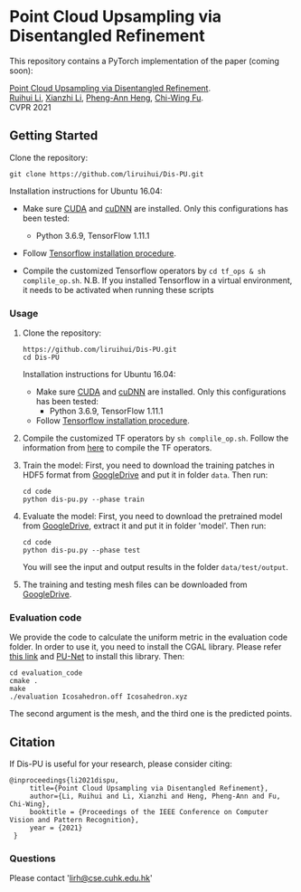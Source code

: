 # Point Cloud Upsampling via Disentangled Refinement

This repository contains a PyTorch implementation of the paper (coming soon):

[Point Cloud Upsampling via Disentangled Refinement](XXX). 
<br>
[Ruihui Li](https://liruihui.github.io/), 
[Xianzhi Li](https://nini-lxz.github.io/),
[Pheng-Ann Heng](http://www.cse.cuhk.edu.hk/~pheng/), 
[Chi-Wing Fu](http://www.cse.cuhk.edu.hk/~cwfu/).
<br>
CVPR 2021


## Getting Started
Clone the repository:
```
git clone https://github.com/liruihui/Dis-PU.git
```

Installation instructions for Ubuntu 16.04:
     
* Make sure <a href="https://docs.nvidia.com/cuda/cuda-installation-guide-linux/index.html">CUDA</a>  and <a href="https://docs.nvidia.com/deeplearning/sdk/cudnn-install/index.html">cuDNN</a> are installed. Only this configurations has been tested: 
     - Python 3.6.9, TensorFlow 1.11.1


* Follow <a href="https://www.tensorflow.org/install/pip">Tensorflow installation procedure</a>.
     
     
* Compile the customized Tensorflow operators by `cd tf_ops & sh complile_op.sh`. 
N.B. If you installed Tensorflow in a virtual environment, it needs to be activated when running these scripts



### Usage

1. Clone the repository:

   ```shell
   https://github.com/liruihui/Dis-PU.git
   cd Dis-PU
   ```
   Installation instructions for Ubuntu 16.04:
   * Make sure <a href="https://docs.nvidia.com/cuda/cuda-installation-guide-linux/index.html">CUDA</a>  and <a href="https://docs.nvidia.com/deeplearning/sdk/cudnn-install/index.html">cuDNN</a> are installed. Only this configurations has been tested: 
     - Python 3.6.9, TensorFlow 1.11.1
   * Follow <a href="https://www.tensorflow.org/install/pip">Tensorflow installation procedure</a>.
     
2. Compile the customized TF operators by `sh complile_op.sh`. 
   Follow the information from [here](https://github.com/yanx27/PointASNL) to compile the TF operators. 
   
3. Train the model:
    First, you need to download the training patches in HDF5 format from [GoogleDrive](https://drive.google.com/open?id=13ZFDffOod_neuF3sOM0YiqNbIJEeSKdZ) and put it in folder `data`.
    Then run:
   ```shell
   cd code
   python dis-pu.py --phase train
   ```

4. Evaluate the model:
    First, you need to download the pretrained model from [GoogleDrive](https://drive.google.com/file/d/1SL1kcqex6rRrpjRp4fH-6XrVHyy1bYas/view?usp=sharing), extract it and put it in folder 'model'.
    Then run:
   ```shell
   cd code
   python dis-pu.py --phase test
   ```
   You will see the input and output results in the folder `data/test/output`.
   
5. The training and testing mesh files can be downloaded from [GoogleDrive](https://drive.google.com/open?id=1BNqjidBVWP0_MUdMTeGy1wZiR6fqyGmC).

### Evaluation code
We provide the code to calculate the uniform metric in the evaluation code folder. In order to use it, you need to install the CGAL library. Please refer [this link](https://www.cgal.org/download/linux.html) and  [PU-Net](https://github.com/yulequan/PU-Net) to install this library.
Then:
   ```shell
   cd evaluation_code
   cmake .
   make
   ./evaluation Icosahedron.off Icosahedron.xyz
   ```
The second argument is the mesh, and the third one is the predicted points.

## Citation

If Dis-PU is useful for your research, please consider citing:

    @inproceedings{li2021dispu,
         title={Point Cloud Upsampling via Disentangled Refinement},
         author={Li, Ruihui and Li, Xianzhi and Heng, Pheng-Ann and Fu, Chi-Wing},
         booktitle = {Proceedings of the IEEE Conference on Computer Vision and Pattern Recognition},
         year = {2021}
     }


### Questions

Please contact 'lirh@cse.cuhk.edu.hk'

